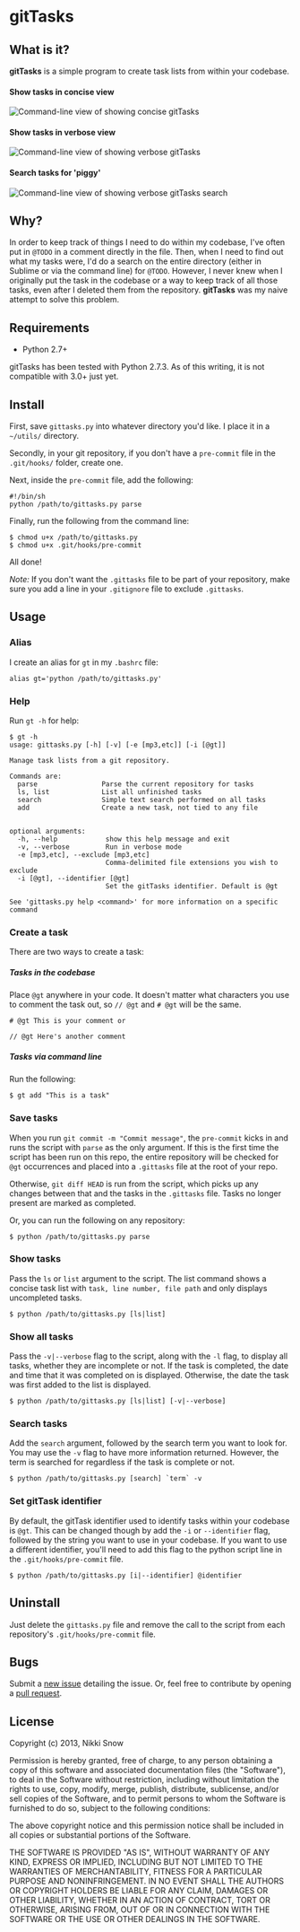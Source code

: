 # gitTasks

## What is it?
**gitTasks** is a simple program to create task lists from within your codebase.

#### Show tasks in concise view
![Command-line view of showing concise gitTasks](gitTasks-show.png "gitTasks: show")

#### Show tasks in verbose view
![Command-line view of showing verbose gitTasks](gitTasks-all.png "gitTasks: show all")

#### Search tasks for 'piggy'
![Command-line view of showing verbose gitTasks search](gitTasks-search.png "gitTasks: search")

## Why?
In order to keep track of things I need to do within my codebase, I've often put in `@TODO` in a comment directly in the file. Then, when I need to find out what my tasks were, I'd do a search on the entire directory (either in Sublime or via the command line) for `@TODO`. However, I never knew when I originally put the task in the codebase or a way to keep track of all those tasks, even after I deleted them from the repository. **gitTasks** was my naive attempt to solve this problem.

## Requirements
* Python 2.7+

gitTasks has been tested with Python 2.7.3. As of this writing, it is not compatible with 3.0+ just yet.

## Install

First, save `gittasks.py` into whatever directory you'd like. I place it in a `~/utils/` directory.

Secondly, in your git repository, if you don't have a `pre-commit` file in the `.git/hooks/` folder, create one.

Next, inside the `pre-commit` file, add the following:

    #!/bin/sh
    python /path/to/gittasks.py parse

Finally, run the following from the command line:

    $ chmod u+x /path/to/gittasks.py
    $ chmod u+x .git/hooks/pre-commit

All done!

*Note:* If you don't want the `.gittasks` file to be part of your repository, make sure you add a line in your `.gitignore` file to exclude `.gittasks`.

## Usage

### Alias
I create an alias for `gt` in my `.bashrc` file:

    alias gt='python /path/to/gittasks.py'

### Help
Run `gt -h` for help:

    $ gt -h
    usage: gittasks.py [-h] [-v] [-e [mp3,etc]] [-i [@gt]]

    Manage task lists from a git repository.

    Commands are:
      parse                Parse the current repository for tasks
      ls, list             List all unfinished tasks
      search               Simple text search performed on all tasks
      add                  Create a new task, not tied to any file


    optional arguments:
      -h, --help            show this help message and exit
      -v, --verbose         Run in verbose mode
      -e [mp3,etc], --exclude [mp3,etc]
                            Comma-delimited file extensions you wish to exclude
      -i [@gt], --identifier [@gt]
                            Set the gitTasks identifier. Default is @gt

    See 'gittasks.py help <command>' for more information on a specific command

### Create a task
There are two ways to create a task:

##### Tasks in the codebase
Place `@gt` anywhere in your code. It doesn't matter what characters you use to comment the task out, so `// @gt` and `# @gt` will be the same.

    # @gt This is your comment or

    // @gt Here's another comment

##### Tasks via command line
Run the following:

    $ gt add "This is a task"

### Save tasks
When you run `git commit -m "Commit message"`, the `pre-commit` kicks in and runs the script with `parse` as the only argument. If this is the first time the script has been run on this repo, the entire repository will be checked for `@gt` occurrences and placed into a `.gittasks` file at the root of your repo.

Otherwise, `git diff HEAD` is run from the script, which picks up any changes between that and the tasks in the `.gittasks` file. Tasks no longer present are marked as completed.

Or, you can run the following on any repository:

    $ python /path/to/gittasks.py parse


### Show tasks
Pass the `ls` or `list` argument to the script. The list command shows a concise task list with `task, line number, file path` and only displays uncompleted tasks.

    $ python /path/to/gittasks.py [ls|list]

### Show all tasks
Pass the `-v|--verbose` flag to the script, along with the `-l` flag, to display all tasks, whether they are incomplete or not. If the task is completed, the date and time that it was completed on is displayed. Otherwise, the date the task was first added to the list is displayed.

    $ python /path/to/gittasks.py [ls|list] [-v|--verbose]

### Search tasks
Add the `search` argument, followed by the search term you want to look for. You may use the `-v` flag to have more information returned. However, the term is searched for regardless if the task is complete or not.

    $ python /path/to/gittasks.py [search] `term` -v

### Set gitTask identifier
By default, the gitTask identifier used to identify tasks within your codebase is `@gt`. This can be changed though by add the `-i` or `--identifier` flag, followed by the string you want to use in your codebase. If you want to use a different identifier, you'll need to add this flag to the python script line in the `.git/hooks/pre-commit` file.

    $ python /path/to/gittasks.py [i|--identifier] @identifier

## Uninstall
Just delete the `gittasks.py` file and remove the call to the script from each repository's `.git/hooks/pre-commit` file.

## Bugs
Submit a [new issue](https://github.com/nikkisnow/gitTasks/issues/new) detailing the issue. Or, feel free to contribute by opening a [pull request](https://github.com/nikkisnow/gitTasks/pulls).

## License
Copyright (c) 2013, Nikki Snow

Permission is hereby granted, free of charge, to any person obtaining a copy
of this software and associated documentation files (the "Software"), to deal
in the Software without restriction, including without limitation the rights
to use, copy, modify, merge, publish, distribute, sublicense, and/or sell
copies of the Software, and to permit persons to whom the Software is
furnished to do so, subject to the following conditions:

The above copyright notice and this permission notice shall be included in
all copies or substantial portions of the Software.

THE SOFTWARE IS PROVIDED "AS IS", WITHOUT WARRANTY OF ANY KIND, EXPRESS OR
IMPLIED, INCLUDING BUT NOT LIMITED TO THE WARRANTIES OF MERCHANTABILITY,
FITNESS FOR A PARTICULAR PURPOSE AND NONINFRINGEMENT. IN NO EVENT SHALL THE
AUTHORS OR COPYRIGHT HOLDERS BE LIABLE FOR ANY CLAIM, DAMAGES OR OTHER
LIABILITY, WHETHER IN AN ACTION OF CONTRACT, TORT OR OTHERWISE, ARISING FROM,
OUT OF OR IN CONNECTION WITH THE SOFTWARE OR THE USE OR OTHER DEALINGS IN
THE SOFTWARE.